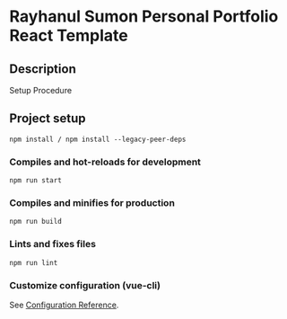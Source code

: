 # Rayhanul Sumon Personal Portfolio React Template

## Description

Setup Procedure 
 
## Project setup

```
npm install / npm install --legacy-peer-deps 
``` 

### Compiles and hot-reloads for development

``` 
npm run start  
```   

### Compiles and minifies for production

```     
npm run build      
``` 
 
### Lints and fixes files    

```
npm run lint
```

### Customize configuration (vue-cli)

See [Configuration Reference](https://cli.vuejs.org/config/).
